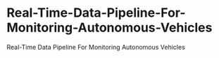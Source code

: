 # Real-Time-Data-Pipeline-For-Monitoring-Autonomous-Vehicles
Real-Time Data Pipeline For Monitoring Autonomous Vehicles
